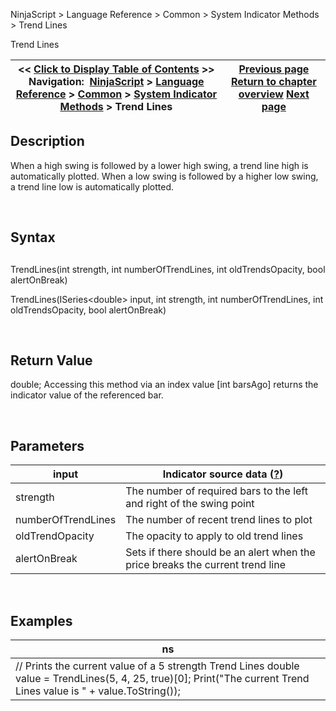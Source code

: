 ﻿


NinjaScript \> Language Reference \> Common \> System Indicator Methods \> Trend Lines






















Trend Lines







| \<\< [Click to Display Table of Contents](trend-lines.md) \>\> **Navigation:**     [NinjaScript](ninjascript.md) \> [Language Reference](language_reference_wip.md) \> [Common](common.md) \> [System Indicator Methods](indicators.md) \> Trend Lines | [Previous page](time_series_forecast_tsf.md) [Return to chapter overview](indicators.md) [Next page](true_strength_index_tsi.md) |
| --- | --- |











## Description


When a high swing is followed by a lower high swing, a trend line high is automatically plotted. When a low swing is followed by a higher low swing, a trend line low is automatically plotted.


 


## Syntax


## 


TrendLines(int strength, int numberOfTrendLines, int oldTrendsOpacity, bool alertOnBreak)


TrendLines(ISeries\<double\> input, int strength, int numberOfTrendLines, int oldTrendsOpacity, bool alertOnBreak)


 


## Return Value


double; Accessing this method via an index value \[int barsAgo] returns the indicator value of the referenced bar.


 


## Parameters




| input | Indicator source data ([?](valid_input_data_for_indicator.md)) |
| --- | --- |
| strength | The number of required bars to the left and right of the swing point |
| numberOfTrendLines | The number of recent trend lines to plot |
| oldTrendOpacity | The opacity to apply to old trend lines |
| alertOnBreak | Sets if there should be an alert when the price breaks the current trend line |



 


## 


## Examples




| ns |
| --- |
| // Prints the current value of a 5 strength Trend Lines double value \= TrendLines(5, 4, 25, true)\[0]; Print("The current Trend Lines value is " \+ value.ToString()); |









